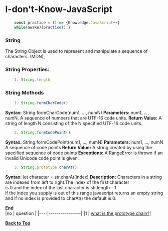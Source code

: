 # I-don't-Know-JavaScript
```javascript
    const practice = () => {Knowledge.JavaScript++}
    while(awake){practice();}
```
### String
The String Object is used to represent and manipulate a sequence of characters. (MDN),

### String Properties:
```javascript 
    1. String.length 
```

### String Methods
```javascript
    1. String.formCharCode()
```
**Syntax:**
    String.formCharCode(num1, ..., numN)
**Parameters:**
    num1, ..., numN,
    A sequence of numbers that are UTF-16 code units.
**Return Value:**
    A string of length N consisting of the N specified UTF-16 code units.
    
```javascript
    2. String.formCodePoint()
```
**Syntax:**
    String.formCodePoint(num1, ..., numN)
**Parameters:**
    num1, ..., numN
    A sequence of code points
**Return Value:**
    A string created by using the specified sequence of code points
**Exceptions:**
    A RangeError is thrown if an invalid Unicode code point is given.

```javascript
    3. String.prototype.charAt()
```
**Syntax:**
    let character = str.charAt(index)
**Description:**
    Characters in a string are indexed from left to right.The index of the first character<br/> is 0 and the index of the last character is str.length - 1<br/> if the index you supply is out of this range javascript returns an empty string<br/> and if no index is provided to charAt() the default is 0.

**End**<br/>
|no | question |
|----|----------------|
|1   | [what is the prototype chain?](#)|


**[Back to Top](#String)**

